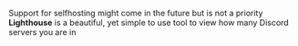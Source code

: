 Support for selfhosting might come in the future but is not a priority
**Lighthouse** is a beautiful, yet simple to use tool to view how many Discord servers you are in
